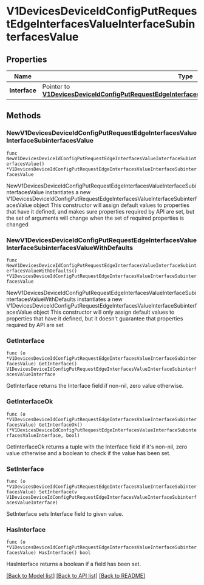 # V1DevicesDeviceIdConfigPutRequestEdgeInterfacesValueInterfaceSubinterfacesValue

## Properties

Name | Type | Description | Notes
------------ | ------------- | ------------- | -------------
**Interface** | Pointer to [**V1DevicesDeviceIdConfigPutRequestEdgeInterfacesValueInterfaceSubinterfacesValueInterface**](V1DevicesDeviceIdConfigPutRequestEdgeInterfacesValueInterfaceSubinterfacesValueInterface.md) |  | [optional] 

## Methods

### NewV1DevicesDeviceIdConfigPutRequestEdgeInterfacesValueInterfaceSubinterfacesValue

`func NewV1DevicesDeviceIdConfigPutRequestEdgeInterfacesValueInterfaceSubinterfacesValue() *V1DevicesDeviceIdConfigPutRequestEdgeInterfacesValueInterfaceSubinterfacesValue`

NewV1DevicesDeviceIdConfigPutRequestEdgeInterfacesValueInterfaceSubinterfacesValue instantiates a new V1DevicesDeviceIdConfigPutRequestEdgeInterfacesValueInterfaceSubinterfacesValue object
This constructor will assign default values to properties that have it defined,
and makes sure properties required by API are set, but the set of arguments
will change when the set of required properties is changed

### NewV1DevicesDeviceIdConfigPutRequestEdgeInterfacesValueInterfaceSubinterfacesValueWithDefaults

`func NewV1DevicesDeviceIdConfigPutRequestEdgeInterfacesValueInterfaceSubinterfacesValueWithDefaults() *V1DevicesDeviceIdConfigPutRequestEdgeInterfacesValueInterfaceSubinterfacesValue`

NewV1DevicesDeviceIdConfigPutRequestEdgeInterfacesValueInterfaceSubinterfacesValueWithDefaults instantiates a new V1DevicesDeviceIdConfigPutRequestEdgeInterfacesValueInterfaceSubinterfacesValue object
This constructor will only assign default values to properties that have it defined,
but it doesn't guarantee that properties required by API are set

### GetInterface

`func (o *V1DevicesDeviceIdConfigPutRequestEdgeInterfacesValueInterfaceSubinterfacesValue) GetInterface() V1DevicesDeviceIdConfigPutRequestEdgeInterfacesValueInterfaceSubinterfacesValueInterface`

GetInterface returns the Interface field if non-nil, zero value otherwise.

### GetInterfaceOk

`func (o *V1DevicesDeviceIdConfigPutRequestEdgeInterfacesValueInterfaceSubinterfacesValue) GetInterfaceOk() (*V1DevicesDeviceIdConfigPutRequestEdgeInterfacesValueInterfaceSubinterfacesValueInterface, bool)`

GetInterfaceOk returns a tuple with the Interface field if it's non-nil, zero value otherwise
and a boolean to check if the value has been set.

### SetInterface

`func (o *V1DevicesDeviceIdConfigPutRequestEdgeInterfacesValueInterfaceSubinterfacesValue) SetInterface(v V1DevicesDeviceIdConfigPutRequestEdgeInterfacesValueInterfaceSubinterfacesValueInterface)`

SetInterface sets Interface field to given value.

### HasInterface

`func (o *V1DevicesDeviceIdConfigPutRequestEdgeInterfacesValueInterfaceSubinterfacesValue) HasInterface() bool`

HasInterface returns a boolean if a field has been set.


[[Back to Model list]](../README.md#documentation-for-models) [[Back to API list]](../README.md#documentation-for-api-endpoints) [[Back to README]](../README.md)


